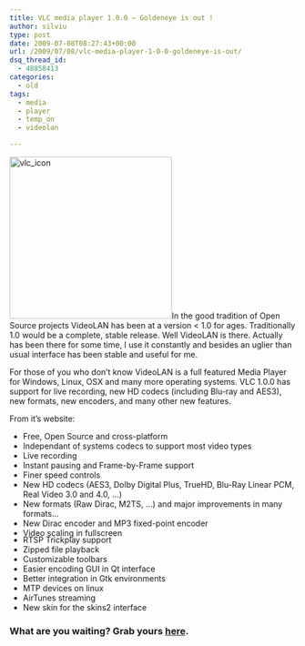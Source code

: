 ```yaml
---
title: VLC media player 1.0.0 – Goldeneye is out !
author: silviu
type: post
date: 2009-07-08T08:27:43+00:00
url: /2009/07/08/vlc-media-player-1-0-0-goldeneye-is-out/
dsq_thread_id:
  - 48858413
categories:
  - old
tags:
  - media
  - player
  - temp_on
  - videolan

---
```

<img decoding="async" loading="lazy" class="alignright size-full wp-image-384" title="vlc_icon" src="http://blog.silviuvulcan.ro/wp-content/uploads/sites/2/2009/07/vlc_icon.jpg" alt="vlc_icon" width="285" height="285" />In the good tradition of Open Source projects VideoLAN has been at a version < 1.0 for ages. Traditionally 1.0 would be a complete, stable release. Well VideoLAN is there. Actually has been there for some time, I use it constantly and besides an uglier than usual interface has been stable and useful for me.

For those of you who don&#8217;t know VideoLAN is a full featured Media Player for Windows, Linux, OSX and many more operating systems. VLC 1.0.0 has support for live recording, new HD codecs (including Blu-ray and AES3), new formats, new encoders, and many other new features.

From it&#8217;s website:

<ul class="blue-bullet" style="margin-bottom: -19px">
  <li>
    Free, Open Source and cross-platform
  </li>
  <li>
    Independant of systems codecs to support most video types
  </li>
  <li>
    Live recording
  </li>
  <li>
    Instant pausing and Frame-by-Frame support
  </li>
  <li>
    Finer speed controls
  </li>
  <li>
    New HD codecs (AES3, Dolby Digital Plus, TrueHD, Blu-Ray Linear PCM, Real Video 3.0 and 4.0, &#8230;)
  </li>
  <li>
    New formats (Raw Dirac, M2TS, &#8230;) and major improvements in many formats&#8230;
  </li>
  <li>
    New Dirac encoder and MP3 fixed-point encoder
  </li>
  <li>
    Video scaling in fullscreen
  </li>
</ul>

<ul class="blue-bullet2">
  <li>
    RTSP Trickplay support
  </li>
  <li>
    Zipped file playback
  </li>
  <li>
    Customizable toolbars
  </li>
  <li>
    Easier encoding GUI in Qt interface
  </li>
  <li>
    Better integration in Gtk environments
  </li>
  <li>
    MTP devices on linux
  </li>
  <li>
    AirTunes streaming
  </li>
  <li>
    New skin for the skins2 interface
  </li>
</ul>

### What are you waiting? Grab yours <a href="http://www.videolan.org/vlc/" target="_blank" rel="noopener">here</a>.

<div id="_mcePaste" style="overflow: hidden;width: 1px;height: 1px">
  <h2>
    The cross-platform open-source multimedia framework, player and server
  </h2>
  
  <p>
    VLC media player is a highly portable <strong>multimedia player</strong> and <strong>multimedia framework</strong> capable of reading most audio and video formats (MPEG-2, MPEG-4, H.264, DivX, MPEG-1, mp3, ogg, aac &#8230;) as well as <strong>DVD</strong>s, <strong>Audio CD</strong>s <strong>VCD</strong>s, and various <strong>streaming</strong> protocols. See the <a href="http://www.videolan.org/vlc/features.html">full features list</a>.<br /> It can also be used as a <strong>media converter</strong> or a <a href="http://www.videolan.org/vlc/streaming.html"><strong>server to stream</strong></a> in unicast or <strong>multicast</strong> in IPv4 or <strong>IPv6</strong> on networks.</div>